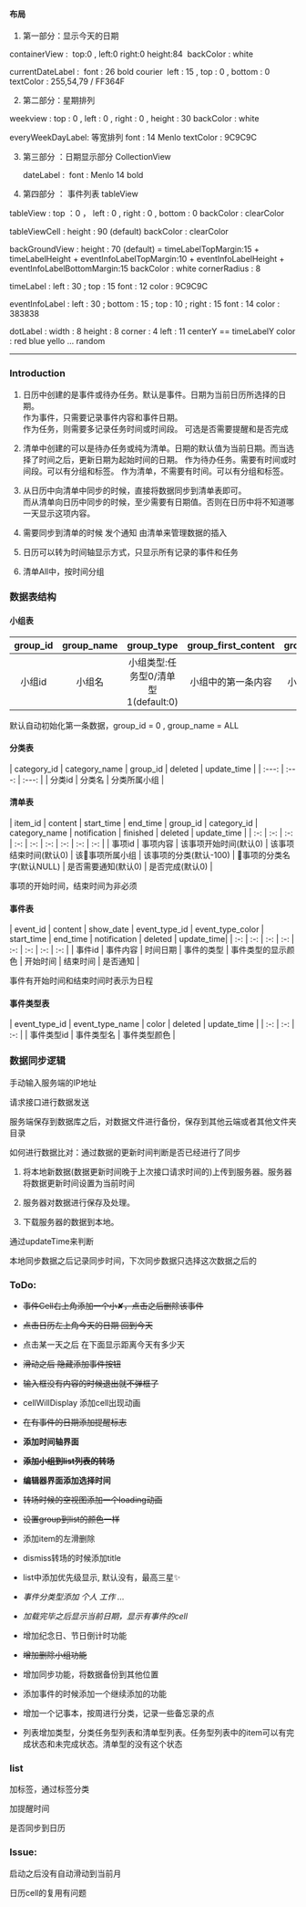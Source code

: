#### 布局

1. 第一部分：显示今天的日期

containerView :
​    top:0 , left:0 right:0 height:84
​    backColor : white

currentDateLabel :
​    font : 26 bold courier
​    left : 15 , top : 0 , bottom : 0
​    textColor : 255,54,79 / FF364F

2. 第二部分：星期排列

  weekview :
    top : 0 , left : 0 , right : 0 , height : 30
    backColor : white

  everyWeekDayLabel:
    等宽排列
    font : 14 Menlo
    textColor : 9C9C9C

3. 第三部分 ：日期显示部分 CollectionView

    dateLabel :
    ​    font : Menlo 14 bold


4. 第四部分 ： 事件列表 tableView

  tableView :
    top ：0 ， left : 0 , right : 0 , bottom : 0
    backColor : clearColor

  tableViewCell :
    height : 90 (default)
    backColor : clearColor

  backGroundView :
    height : 70 (default)  = timeLabelTopMargin:15 + timeLabelHeight + eventInfoLabelTopMargin:10 + eventInfoLabelHeight + eventInfoLabelBottomMargin:15
    backColor : white
    cornerRadius : 8

  timeLabel :
    left : 30 ; top : 15
    font : 12
    color : 9C9C9C

  eventInfoLabel :
    left : 30 ; bottom : 15 ; top : 10 ; right : 15
    font : 14
    color : 383838

  dotLabel :
    width : 8 height : 8
    corner : 4
    left : 11 centerY == timeLabelY
    color : red blue yello ... random

***

### Introduction

1. 日历中创建的是事件或待办任务。默认是事件。日期为当前日历所选择的日期。    
    作为事件，只需要记录事件内容和事件日期。    
    作为任务，则需要多记录任务时间或时间段。 可选是否需要提醒和是否完成

2. 清单中创建的可以是待办任务或纯为清单。日期的默认值为当前日期。而当选择了时间之后，更新日期为起始时间的日期。
    作为待办任务。需要有时间或时间段。可以有分组和标签。
    作为清单，不需要有时间。可以有分组和标签。

3. 从日历中向清单中同步的时候，直接将数据同步到清单表即可。    
   而从清单向日历中同步的时候，至少需要有日期值。否则在日历中将不知道哪一天显示这项内容。

4. 需要同步到清单的时候 发个通知 由清单来管理数据的插入

5. 日历可以转为时间轴显示方式，只显示所有记录的事件和任务

6. 清单All中，按时间分组

### 数据表结构

#### 小组表

| group_id | group_name | group_type | group_first_content | group_item_count | update_time | deleted |
| :---: | :---: | :---: | :---: | :--: | :--: | :--: |
|  小组id  | 小组名 | 小组类型:任务型0/清单型1(default:0) |小组中的第一条内容 | 小组中的事项数量 | 更新时间 | 是否被删除 |

默认自动初始化第一条数据，group_id = 0 , group_name = ALL

#### 分类表

| category_id | category_name | group_id | deleted | update_time |
| :---: | :---: | :---: |
| 分类id | 分类名 | 分类所属小组 |


#### 清单表

| item_id | content | start_time | end_time | group_id | category_id | category_name | notification | finished | deleted | update_time |
| :-: | :-: | :-: | :-: | :-: | :-: | :-: | :-: | :-: |
| 事项id | 事项内容 | 该事项开始时间(默认0) | 该事项结束时间(默认0) | 该事项所属小组 | 该事项的分类(默认-100) | 事项的分类名字(默认NULL) | 是否需要通知(默认0) | 是否完成(默认0) |

事项的开始时间，结束时间为非必须

#### 事件表

| event_id | content | show_date | event_type_id | event_type_color | start_time | end_time | notification | deleted | update_time|
| :-: | :-: | :-: | :-: | :-: | :-: | :-: | :-: |
| 事件id | 事件内容 | 时间日期 | 事件的类型 | 事件类型的显示颜色 | 开始时间 | 结束时间 | 是否通知 |

事件有开始时间和结束时间时表示为日程

#### 事件类型表

| event_type_id | event_type_name | color | deleted | update_time |
| :-: | :-: | :-: |
| 事件类型id | 事件类型名 | 事件类型颜色 |

### 数据同步逻辑

手动输入服务端的IP地址

请求接口进行数据发送

服务端保存到数据库之后，对数据文件进行备份，保存到其他云端或者其他文件夹目录

如何进行数据比对：通过数据的更新时间判断是否已经进行了同步

1. 将本地新数据(数据更新时间晚于上次接口请求时间的)上传到服务器。服务器将数据更新时间设置为当前时间

2. 服务器对数据进行保存及处理。

3. 下载服务器的数据到本地。

通过updateTime来判断

本地同步数据之后记录同步时间，下次同步数据只选择这次数据之后的

### ToDo:

* ~~事件Cell右上角添加一个小✘，点击之后删除该事件~~

* ~~点击日历左上角今天的日期 回到今天~~

* 点击某一天之后 在下面显示距离今天有多少天

* ~~滑动之后 隐藏添加事件按钮~~ 

* ~~输入框没有内容的时候退出就不弹框了~~

* cellWillDisplay 添加cell出现动画

* ~~在有事件的日期添加提醒标志~~

* **添加时间轴界面**

* ~~**添加小组到list列表的转场**~~

*  **编辑器界面添加选择时间**

*  ~~转场时候的空视图添加一个loading动画~~

*  ~~设置group到list的颜色一样~~

* 添加item的左滑删除

* dismiss转场的时候添加title

* list中添加优先级显示, 默认没有，最高三星✨

* _事件分类型添加 个人 工作 ..._

* _加载完毕之后显示当前日期，显示有事件的cell_

* 增加纪念日、节日倒计时功能

* ~~增加删除小组功能~~

* 增加同步功能，将数据备份到其他位置

* 添加事件的时候添加一个继续添加的功能

* 增加一个记事本，按周进行分类，记录一些备忘录的点

* 列表增加类型，分类任务型列表和清单型列表。任务型列表中的item可以有完成状态和未完成状态。清单型的没有这个状态

### list

加标签，通过标签分类

加提醒时间

是否同步到日历

### Issue:

启动之后没有自动滑动到当前月

日历cell的复用有问题
